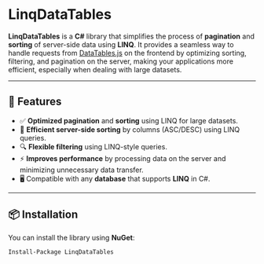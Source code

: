 # LinqDataTables

**LinqDataTables** is a **C#** library that simplifies the process of **pagination** and **sorting** of server-side data using **LINQ**. It provides a seamless way to handle requests from [DataTables.js](https://datatables.net/) on the frontend by optimizing sorting, filtering, and pagination on the server, making your applications more efficient, especially when dealing with large datasets.

---

## 🚀 Features

- ✅ **Optimized pagination** and **sorting** using LINQ for large datasets.
- 🔄 **Efficient server-side sorting** by columns (ASC/DESC) using LINQ queries.
- 🔍 **Flexible filtering** using LINQ-style queries.
- ⚡ **Improves performance** by processing data on the server and minimizing unnecessary data transfer.
- 🖥 Compatible with any **database** that supports **LINQ** in C#.

---

## 📦 Installation

You can install the library using **NuGet**:

```bash
Install-Package LinqDataTables
